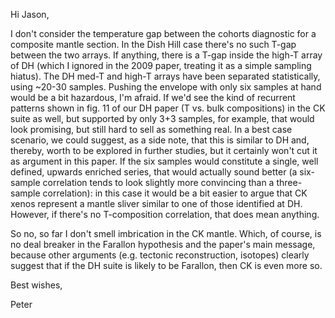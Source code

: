Hi Jason,

I don't consider the temperature gap between the cohorts diagnostic for a
composite mantle section. In the Dish Hill case there's no such T-gap between
the two arrays. If anything, there is a T-gap inside the high-T array of DH
(which I ignored in the 2009 paper, treating it as a simple sampling hiatus).
The DH med-T and high-T arrays have been separated statistically, using ~20-30
samples. Pushing the envelope with only six samples at hand would be a bit
hazardous, I'm afraid. If we'd see the kind of recurrent patterns shown in fig.
11 of our DH paper (T vs. bulk compositions) in the CK suite as well, but
supported by only 3+3 samples, for example, that would look promising, but
still hard to sell as something real. In a best case scenario, we could
suggest, as a side note, that this is similar to DH and, thereby, worth to be
explored in further studies, but it certainly won't cut it as argument in this
paper.  If the six samples would constitute a single, well defined, upwards
enriched series, that would actually sound better (a six-sample correlation
tends to look slightly more convincing than a three-sample correlation): in
this case it would be a bit easier to argue that CK xenos represent a mantle
sliver similar to one of those identified at DH. However, if there's no
T-composition correlation, that does mean anything.

So no, so far I don't smell imbrication in the CK mantle. Which, of course, is
no deal breaker in the Farallon hypothesis and the paper's main message,
because other arguments (e.g. tectonic reconstruction, isotopes) clearly
suggest that if the DH suite is likely to be Farallon, then CK is even more
so.

Best wishes,

Peter

